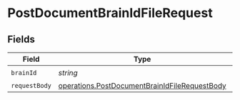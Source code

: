 # PostDocumentBrainIdFileRequest


## Fields

| Field                                                                                                          | Type                                                                                                           | Required                                                                                                       | Description                                                                                                    | Example                                                                                                        |
| -------------------------------------------------------------------------------------------------------------- | -------------------------------------------------------------------------------------------------------------- | -------------------------------------------------------------------------------------------------------------- | -------------------------------------------------------------------------------------------------------------- | -------------------------------------------------------------------------------------------------------------- |
| `brainId`                                                                                                      | *string*                                                                                                       | :heavy_check_mark:                                                                                             | N/A                                                                                                            | {{brain_id}}                                                                                                   |
| `requestBody`                                                                                                  | [operations.PostDocumentBrainIdFileRequestBody](../../models/operations/postdocumentbrainidfilerequestbody.md) | :heavy_minus_sign:                                                                                             | N/A                                                                                                            |                                                                                                                |